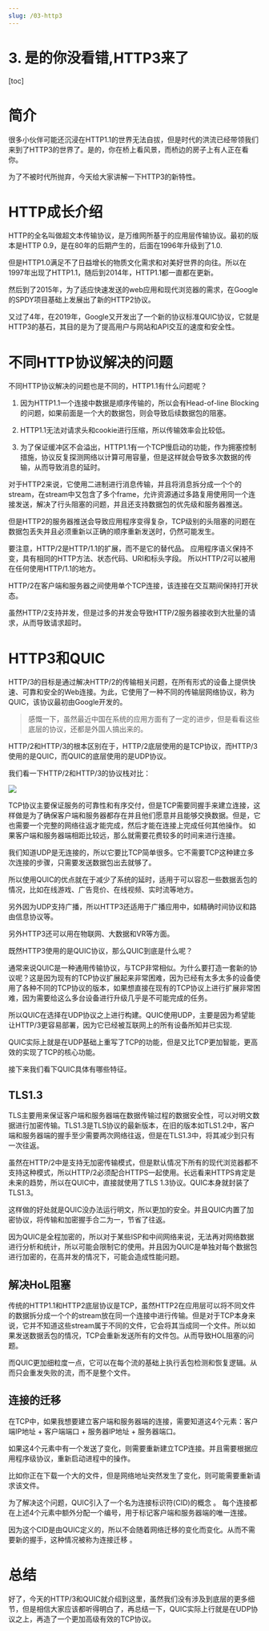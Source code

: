 ```yaml
---
slug: /03-http3
---
```


# 3. 是的你没看错,HTTP3来了

[toc]

# 简介

很多小伙伴可能还沉浸在HTTP1.1的世界无法自拔，但是时代的洪流已经带领我们来到了HTTP3的世界了。是的，你在桥上看风景，而桥边的房子上有人正在看你。

为了不被时代所抛弃，今天给大家讲解一下HTTP3的新特性。

# HTTP成长介绍

HTTP的全名叫做超文本传输​​协议，是万维网所基于的应用层传输协议。最初的版本是HTTP 0.9，是在80年的后期产生的，后面在1996年升级到了1.0.

但是HTTP1.0满足不了日益增长的物质文化需求和对美好世界的向往。所以在1997年出现了HTTP1.1，随后到2014年，HTTP1.1都一直都在更新。

然后到了2015年，为了适应快速发送的web应用和现代浏览器的需求，在Google的SPDY项目基础上发展出了新的HTTP2协议。

又过了4年，在2019年，Google又开发出了一个新的协议标准QUIC协议，它就是HTTP3的基石，其目的是为了提高用户与网站和API交互的速度和安全性。 

# 不同HTTP协议解决的问题

不同HTTP协议解决的问题也是不同的，HTTP1.1有什么问题呢？

1. 因为HTTP1.1一个连接中数据是顺序传输的，所以会有Head-of-line Blocking的问题，如果前面是一个大的数据包，则会导致后续数据包的阻塞。

2. HTTP1.1无法对请求头和cookie进行压缩，所以传输效率会比较低。

3. 为了保证缓冲区不会溢出，HTTP1.1有一个TCP慢启动的功能，作为拥塞控制措施，协议反复探测网络以计算可用容量，但是这样就会导致多次数据的传输，从而导致消息的延时。

对于HTTP2来说，它使用二进制进行消息传输，并且将消息拆分成一个个的stream，在stream中又包含了多个frame，允许资源通过多路复用使用同一个连接发送，解决了行头阻塞的问题，并且还支持数据包的优先级和服务器推送。

但是HTTP2的服务器推送会导致应用程序变得复杂，TCP级别的头阻塞的问题在数据包丢失并且必须重新以正确的顺序重新发送时，仍然可能发生。 

要注意，HTTP/2是HTTP/1.1的扩展，而不是它的替代品。 应用程序语义保持不变，具有相同的HTTP方法、状态代码、URI和标头字段。 所以HTTP/2可以被用在任何使用HTTP/1.1的地方。

HTTP/2在客户端和服务器之间使用单个TCP连接，该连接在交互期间保持打开状态。 

虽然HTTP/2支持并发，但是过多的并发会导致HTTP/2服务器接收到大批量的请求，从而导致请求超时。

# HTTP3和QUIC

HTTP/3的目标是通过解决HTTP/2的传输相关问题，在所有形式的设备上提供快速、可靠和安全的Web连接。为此，它使用了一种不同的传输层网络协议，称为QUIC，该协议最初由Google开发的。

> 感慨一下，虽然最近中国在系统的应用方面有了一定的进步，但是看看这些底层的协议，还都是外国人搞出来的。

HTTP/2和HTTP/3的根本区别在于，HTTP/2底层使用的是TCP协议，而HTTP/3使用的是QUIC，而QUIC的底层使用的是UDP协议。

我们看一下HTTP/2和HTTP/3的协议栈对比：

![](https://img-blog.csdnimg.cn/aaf161ba321b4dafb173ec42b3765d8f.png)

TCP协议主要保证服务的可靠性和有序交付，但是TCP需要同握手来建立连接，这样做是为了确保客户端和服务器都存在并且他们愿意并且能够交换数据。但是，它也需要一个完整的网络往返才能完成，然后才能在连接上完成任何其他操作。 如果客户端和服务器端相距比较远，那么就需要花费较多的时间来进行连接。

我们知道UDP是无连接的，所以它要比TCP简单很多。它不需要TCP这种建立多次连接的步骤，只需要发送数据包出去就够了。

所以使用QUIC的优点就在于减少了系统的延时，适用于可以容忍一些数据丢包的情况，比如在线游戏、广告竞价、在线视频、实时流等地方。

另外因为UDP支持广播，所以HTTP3还适用于广播应用中，如精确时间协议和路由信息协议等。

另外HTTP3还可以用在物联网、大数据和VR等方面。

既然HTTP3使用的是QUIC协议，那么QUIC到底是什么呢？

通常来说QUIC是一种通用传输协议，与TCP非常相似。为什么要打造一套新的协议呢？这是因为现有的TCP协议扩展起来非常困难，因为已经有太多太多的设备使用了各种不同的TCP协议的版本，如果想直接在现有的TCP协议上进行扩展非常困难，因为需要给这么多台设备进行升级几乎是不可能完成的任务。

所以QUIC在选择在UDP协议之上进行构建。QUIC使用UDP，主要是因为希望能让HTTP/3更容易部署，因为它已经被互联网上的所有设备所知并已实现. 

QUIC实际上就是在UDP基础上重写了TCP的功能，但是又比TCP更加智能，更高效的实现了TCP的核心功能。

接下来我们看下QUIC具体有哪些特征。

## TLS1.3

TLS主要用来保证客户端和服务器端在数据传输过程的数据安全性，可以对明文数据进行加密传输。TLS1.3是TLS协议的最新版本，在旧的版本如TLS1.2中，客户端和服务器端的握手至少需要两次网络往返，但是在TLS1.3中，将其减少到只有一次往返。

虽然在HTTP/2中是支持无加密传输模式，但是默认情况下所有的现代浏览器都不支持这种模式，所以HTTP/2必须配合HTTPS一起使用。长远看来HTTPS肯定是未来的趋势，所以在QUIC中，直接就使用了TLS 1.3协议。QUIC本身就封装了TLS1.3。

这样做的好处就是QUIC没办法运行明文，所以更加的安全。并且QUIC内置了加密协议，将传输和加密握手合二为一，节省了往返。

因为QUIC是全程加密的，所以对于某些ISP和中间网络来说，无法再对网络数据进行分析和统计，所以可能会限制它的使用。并且因为QUIC是单独对每个数据包进行加密的，在高并发的情况下，可能会造成性能问题。

## 解决HoL阻塞

传统的HTTP1.1和HTTP2底层协议是TCP，虽然HTTP2在应用层可以将不同文件的数据拆分成一个个的stream放在同一个连接中进行传输。但是对于TCP本身来说，它并不知道这些stream属于不同的文件，它会将其当成同一个文件。所以如果发送数据丢包的情况，TCP会重新发送所有的文件包。从而导致HOL阻塞的问题。

而QUIC更加细粒度一点，它可以在每个流的基础上执行丢包检测和恢复逻辑。从而只会重发失败的流，而不是整个文件。

## 连接的迁移

在TCP中，如果我想要建立客户端和服务器端的连接，需要知道这4个元素：客户端IP地址 + 客户端端口 + 服务器IP地址 + 服务器端口。

如果这4个元素中有一个发送了变化，则需要重新建立TCP连接。并且需要根据应用程序级协议，重新启动进程中的操作。

比如你正在下载一个大的文件，但是网络地址突然发生了变化，则可能需要重新请求该文件。

为了解决这个问题，QUIC引入了一个名为连接标识符(CID)的概念 。 每个连接都在上述4个元素中额外分配一个编号，用于标记客户端和服务器端的唯一连接。

因为这个CID是由QUIC定义的，所以不会随着网络迁移的变化而变化。从而不需要新的握手，这种情况被称为连接迁移 。

# 总结

好了，今天的HTTP/3和QUIC就介绍到这里，虽然我们没有涉及到底层的更多细节，但是相信大家应该都听得明白了，再总结一下，QUIC实际上行就是在UDP协议之上，再造了一个更加高级有效的TCP协议。

















